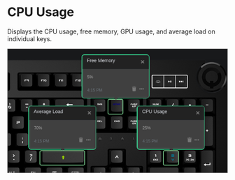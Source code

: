 # CPU Usage

Displays the CPU usage, free memory, GPU usage, and average load on individual keys.

![System Utilitization on a Das Keyboard Q](assets/image.png "Q Mini-Meters")
